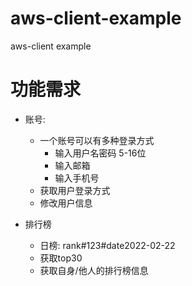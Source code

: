 # aws-client-example
aws-client example

# 功能需求
- 账号: 
  - 一个账号可以有多种登录方式
    - 输入用户名密码 5-16位
    - 输入邮箱
    - 输入手机号
  - 获取用户登录方式
  - 修改用户信息

- 排行榜
  - 日榜: rank#123#date2022-02-22
  - 获取top30
  - 获取自身/他人的排行榜信息
